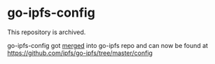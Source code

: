 go-ipfs-config
==================


This repository is archived.

go-ipfs-config got [merged](https://github.com/ipfs/go-ipfs/pull/8756) into go-ipfs repo and can now be found at https://github.com/ipfs/go-ipfs/tree/master/config
